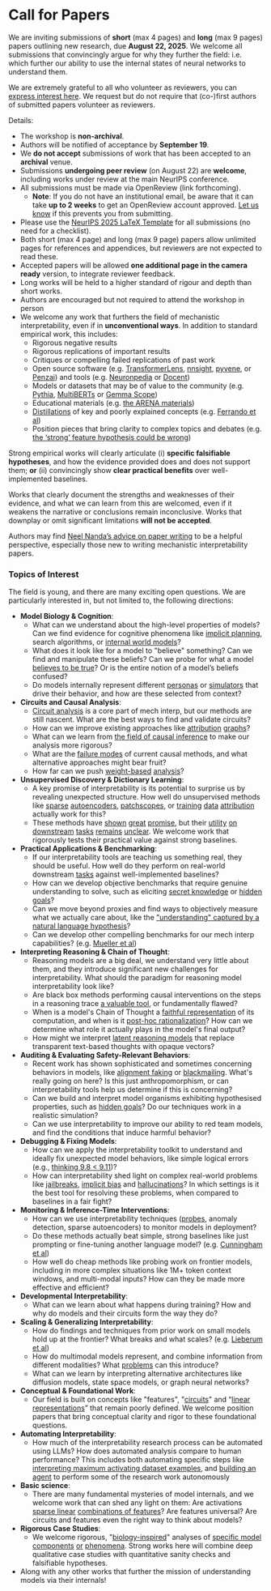 # Call for Papers
We are inviting submissions of **short** (max 4 pages) and **long** (max 9 pages) papers outlining new research, due **August 22, 2025**. We welcome all submissions that convincingly argue for why they further the field: i.e. which further our ability to use the internal states of neural networks to understand them. 

We are extremely grateful to all who volunteer as reviewers, you can [express interest here](https://www.google.com/url?q=https://docs.google.com/forms/d/e/1FAIpQLSdiw1SJllzoTz_nqzDTzTOGb9DV3W_truQyh-WvYj_QGIi7Mg/viewform?usp%3Ddialog&sa=D&source=editors&ust=1752664097442492&usg=AOvVaw2dMYw1qOwMpCkmmdvP7ser). We request but do not require that (co-)first authors of submitted papers volunteer as reviewers. 

Details: 
* The workshop is **non-archival**.
* Authors will be notified of acceptance by **September 19**.
* We **do not accept** submissions of work that has been accepted to an **archival** venue.
* Submissions **undergoing peer review** (on August 22) are **welcome**, including works under review at the main NeurIPS conference.
* All submissions must be made via OpenReview (link forthcoming).
  * **Note**: If you do not have an institutional email, be aware that it can take **up to 2 weeks** to get an OpenReview account approved. [Let us know](mailto:neurips2025@mechinterpworkshop.com) if this prevents you from submitting.
* Please use the [NeurIPS 2025 LaTeX Template](https://www.google.com/url?q=https://media.neurips.cc/Conferences/NeurIPS2025/Styles.zip&sa=D&source=editors&ust=1752664097446087&usg=AOvVaw0HEH3P6NDhkTAtsbLj58OT) for all submissions (no need for a checklist).
* Both short (max 4 page) and long (max 9 page) papers allow unlimited pages for references and appendices, but reviewers are not expected to read these.
* Accepted papers will be allowed **one additional page in the camera ready** version, to integrate reviewer feedback.
* Long works will be held to a higher standard of rigour and depth than short works.
* Authors are encouraged but not required to attend the workshop in person
* We welcome any work that furthers the field of mechanistic interpretability, even if in **unconventional ways**. In addition to standard empirical work, this includes:
  * Rigorous negative results
  * Rigorous replications of important results
  * Critiques or compelling failed replications of past work
  * Open source software (e.g. [TransformerLens](https://www.google.com/url?q=https://github.com/neelnanda-io/TransformerLens&sa=D&source=editors&ust=1752664097448653&usg=AOvVaw0tW8YFux8DGQkoqQDZrxw6), [nnsight](https://www.google.com/url?q=https://github.com/ndif-team/nnsight&sa=D&source=editors&ust=1752664097448820&usg=AOvVaw0WgrRMkP2pk9bptSA4T5nH), [pyvene](https://www.google.com/url?q=https://github.com/stanfordnlp/pyvene/tree/main/pyvene/models/mlp&sa=D&source=editors&ust=1752664097449020&usg=AOvVaw0_sZkCNDl8yhMxulAWiBjA), or [Penzai](https://www.google.com/url?q=https://github.com/google-deepmind/penzai&sa=D&source=editors&ust=1752664097449246&usg=AOvVaw2g9gKJXAz4l4bxkm79delR)) and tools (e.g. [Neuronpedia](https://www.google.com/url?q=http://neuronpedia.org&sa=D&source=editors&ust=1752664097449429&usg=AOvVaw1Bz06r30zOVvpMt6oop4zq) or [Docent](https://www.google.com/url?q=https://transluce.org/introducing-docent&sa=D&source=editors&ust=1752664097449629&usg=AOvVaw0OSjFgSzkTNFHvx-o-gWqI))
  * Models or datasets that may be of value to the community (e.g. [Pythia](https://www.google.com/url?q=https://arxiv.org/abs/2304.01373&sa=D&source=editors&ust=1752664097449958&usg=AOvVaw2U8Deun1XGHM154heNqrMB), [MultiBERTs](https://www.google.com/url?q=https://arxiv.org/abs/2106.16163&sa=D&source=editors&ust=1752664097450119&usg=AOvVaw18NFiHFG5aPL6BIihh8cvE) or [Gemma Scope](https://www.google.com/url?q=https://arxiv.org/abs/2408.05147&sa=D&source=editors&ust=1752664097450311&usg=AOvVaw01BqdOZiNiSa0fAnQrLX0f))
  * Educational materials (e.g. [the ARENA materials](https://www.google.com/url?q=https://arena3-chapter1-transformer-interp.streamlit.app/&sa=D&source=editors&ust=1752664097450660&usg=AOvVaw3mIn6Zj0pNKz8ZV3Kb1arq))
  * [Distillations](https://www.google.com/url?q=https://distill.pub/2017/research-debt/&sa=D&source=editors&ust=1752664097450869&usg=AOvVaw3jh4uQnF2f8isueknUbFsg) of key and poorly explained concepts (e.g. [Ferrando et al](https://www.google.com/url?q=https://arxiv.org/abs/2405.00208&sa=D&source=editors&ust=1752664097451206&usg=AOvVaw00HXRXSvCitEZxRMG1Jy4y))
  * Position pieces that bring clarity to complex topics and debates (e.g. [the ‘strong’ feature hypothesis could be wrong](https://www.google.com/url?q=https://www.alignmentforum.org/posts/tojtPCCRpKLSHBdpn/the-strong-feature-hypothesis-could-be-wrong&sa=D&source=editors&ust=1752664097452032&usg=AOvVaw2OTxzeur-0ehvCGFwsNB59))

Strong empirical works will clearly articulate (i) **specific falsifiable hypotheses**, and how the evidence provided does and does not support them; **or** (ii) convincingly show **clear practical benefits** over well-implemented baselines. 

Works that clearly document the strengths and weaknesses of their evidence, and what we can learn from this are welcomed, even if it weakens the narrative or conclusions remain inconclusive. Works that downplay or omit significant limitations **will not be accepted**. 

Authors may find [Neel Nanda’s advice on paper writing](https://www.google.com/url?q=https://www.alignmentforum.org/posts/eJGptPbbFPZGLpjsp/highly-opinionated-advice-on-how-to-write-ml-papers&sa=D&source=editors&ust=1752664097453985&usg=AOvVaw1G-YsQkuAuL2W9mOiMZi9Z) to be a helpful perspective, especially those new to writing mechanistic interpretability papers. 
### Topics of Interest
The field is young, and there are many exciting open questions. We are particularly interested in, but not limited to, the following directions: 
* **Model Biology & Cognition**:
  * What can we understand about the high-level properties of models? Can we find evidence for cognitive phenomena like [implicit planning](https://www.google.com/url?q=https://transformer-circuits.pub/2025/attribution-graphs/biology.html%23dives-poems&sa=D&source=editors&ust=1752664097455092&usg=AOvVaw0HvVeWwmXgp3AKhI3QStts), search algorithms, or [internal world models](https://www.google.com/url?q=https://arxiv.org/abs/2210.13382&sa=D&source=editors&ust=1752664097455253&usg=AOvVaw3JUD8JjYlfRnNHu1fqLjZl)?
  * What does it look like for a model to "believe" something? Can we find and manipulate these beliefs? Can we probe for what a model [believes to be true](https://www.google.com/url?q=https://arxiv.org/abs/2310.06824&sa=D&source=editors&ust=1752664097455683&usg=AOvVaw2IfnG-4Dmd9l4kTxSDBUMd)? Or is the entire notion of a model’s beliefs confused?
  * Do models internally represent different [personas](https://www.google.com/url?q=https://arxiv.org/abs/2406.12094&sa=D&source=editors&ust=1752664097456001&usg=AOvVaw2MZUcQg3Km1MQO5f64jSnz) or [simulators](https://www.google.com/url?q=https://www.nature.com/articles/s41586-023-06647-8&sa=D&source=editors&ust=1752664097456181&usg=AOvVaw0XtwuLG1VwdbTk9OrC-UDc) that drive their behavior, and how are these selected from context?
* **Circuits and Causal Analysis**:
  * [Circuit analysis](https://www.google.com/url?q=https://distill.pub/2020/circuits/zoom-in/&sa=D&source=editors&ust=1752664097456849&usg=AOvVaw2fXAFs5E7xAxhyP8iGmwv_) is a core part of mech interp, but our methods are still nascent. What are the best ways to find and validate circuits?
  * How can we improve existing approaches like [attribution](https://www.google.com/url?q=https://arxiv.org/abs/2406.11944&sa=D&source=editors&ust=1752664097457382&usg=AOvVaw3jB-C_Ymb3exHS4K5Nj9zU) [graphs](https://www.google.com/url?q=https://transformer-circuits.pub/2025/attribution-graphs/methods.html&sa=D&source=editors&ust=1752664097457536&usg=AOvVaw3GbIIQyJbH_sFBWhiw-ght)?
  * What can we learn from [the field of causal inference](https://www.google.com/url?q=https://arxiv.org/abs/2407.04690&sa=D&source=editors&ust=1752664097457773&usg=AOvVaw3DIodvF-oCR9FwAovUHaZC) to make our analysis more rigorous?
  * What are the [failure modes](https://www.google.com/url?q=https://arxiv.org/abs/2307.15771&sa=D&source=editors&ust=1752664097458018&usg=AOvVaw31k_XpY0G439_yCUqQt-sS) of current causal methods, and what alternative approaches might bear fruit?
  * How far can we push [weight-based](https://www.google.com/url?q=https://arxiv.org/abs/2301.05217&sa=D&source=editors&ust=1752664097458310&usg=AOvVaw1t2lrYga_VovHJBs0dS7ik) [analysis](https://www.google.com/url?q=https://arxiv.org/abs/2410.08417&sa=D&source=editors&ust=1752664097458420&usg=AOvVaw3D3xxjbJsVNgTnoV4EHZYM)?
* **Unsupervised Discovery & Dictionary Learning**:
  * A key promise of interpretability is its potential to surprise us by revealing unexpected structure. How well do unsupervised methods like [sparse](https://www.google.com/url?q=https://arxiv.org/abs/2103.15949&sa=D&source=editors&ust=1752664097458963&usg=AOvVaw0-GsS8J1qeSFqmmi0HNYFu) [autoencoders](https://www.google.com/url?q=https://transformer-circuits.pub/2023/monosemantic-features&sa=D&source=editors&ust=1752664097459092&usg=AOvVaw1C4OH53S_861WUH1ZASlRJ), [patch](https://www.google.com/url?q=https://arxiv.org/abs/2401.06102&sa=D&source=editors&ust=1752664097459193&usg=AOvVaw2uUF7UA5a-oOSO3HwnlmTJ)[scopes](https://www.google.com/url?q=https://arxiv.org/abs/2403.10949v2&sa=D&source=editors&ust=1752664097459328&usg=AOvVaw2_lRF3asHx2iAzGew9_IkL), or [training](https://www.google.com/url?q=https://proceedings.mlr.press/v70/koh17a?ref%3Dhttps://githubhelp.com&sa=D&source=editors&ust=1752664097459527&usg=AOvVaw3Cv7FurnMmgif0glPUeY44) [data](https://www.google.com/url?q=https://arxiv.org/abs/2308.03296&sa=D&source=editors&ust=1752664097459680&usg=AOvVaw3TY47DTP9YkPC05xh23vP_) [attribution](https://www.google.com/url?q=https://arxiv.org/abs/2205.11482&sa=D&source=editors&ust=1752664097459878&usg=AOvVaw3-zDtPlSHmn2ZjiSYztY4Z) actually work for this?
  * These methods have [shown](https://www.google.com/url?q=https://transformer-circuits.pub/2024/scaling-monosemanticity/index.html&sa=D&source=editors&ust=1752664097460266&usg=AOvVaw10MlWszzRVKhOJF5ko1k-O) [great](https://www.google.com/url?q=https://transformer-circuits.pub/2025/attribution-graphs/biology.html&sa=D&source=editors&ust=1752664097460452&usg=AOvVaw2jnoYlPK09OT1m925_-U3Y) [promise](https://www.google.com/url?q=https://arxiv.org/abs/2503.10965&sa=D&source=editors&ust=1752664097460591&usg=AOvVaw26O6iuLEu1ez3QUcEh1uqO), but their [utility](https://www.google.com/url?q=https://arxiv.org/abs/2502.16681&sa=D&source=editors&ust=1752664097460728&usg=AOvVaw3DGJSumEK0OWG08Xnlju-Q) [on](https://www.google.com/url?q=https://www.tilderesearch.com/blog/sieve&sa=D&source=editors&ust=1752664097460822&usg=AOvVaw2eyTV023DRiX5QSjEa2Mh_) [downstream](https://www.google.com/url?q=https://arxiv.org/abs/2501.17148&sa=D&source=editors&ust=1752664097460931&usg=AOvVaw27gLQAzCwuo_h029rNxZT8) [tasks](https://www.google.com/url?q=https://transformer-circuits.pub/2024/features-as-classifiers/index.html&sa=D&source=editors&ust=1752664097461108&usg=AOvVaw3iTn5fsbZ6sO2PnIZ_26U0) [remains](https://www.google.com/url?q=https://arxiv.org/abs/2502.04382&sa=D&source=editors&ust=1752664097461234&usg=AOvVaw1Popyw_tantTGtje-FIqS6) [unclear](https://www.google.com/url?q=https://www.alignmentforum.org/posts/4uXCAJNuPKtKBsi28/negative-results-for-saes-on-downstream-tasks&sa=D&source=editors&ust=1752664097461433&usg=AOvVaw1vnLeQkyeognObyTBsh5YK). We welcome work that rigorously tests their practical value against strong baselines.
* **Practical Applications & Benchmarking**:
  * If our interpretability tools are teaching us something real, they should be useful. How well do they perform on real-world downstream [tasks](https://www.google.com/url?q=https://www.lesswrong.com/posts/wGRnzCFcowRCrpX4Y/downstream-applications-as-validation-of-interpretability&sa=D&source=editors&ust=1752664097462302&usg=AOvVaw2hRJN_vrOLEh4S-o8XPRsh) against well-implemented baselines?
  * How can we develop objective benchmarks that require genuine understanding to solve, such as eliciting [secret knowledge](https://www.google.com/url?q=https://arxiv.org/abs/2505.14352&sa=D&source=editors&ust=1752664097462758&usg=AOvVaw0nSsb5GjWMlSu2RCR3u9NJ) or [hidden goals](https://www.google.com/url?q=https://arxiv.org/abs/2503.10965&sa=D&source=editors&ust=1752664097462924&usg=AOvVaw0qpGMdlFqvybNSfg0bXRPR)?
  * Can we move beyond proxies and find ways to objectively measure what we actually care about, like the ["understanding" captured by a natural language hypothesis](https://www.google.com/url?q=https://arxiv.org/abs/2502.04382&sa=D&source=editors&ust=1752664097463291&usg=AOvVaw3EczGtEdCrFuaXYRjZK35T)?
  * Can we develop other compelling benchmarks for our mech interp capabilities? (e.g. [Mueller et al](https://www.google.com/url?q=https://arxiv.org/abs/2504.13151&sa=D&source=editors&ust=1752664097463651&usg=AOvVaw0Lo60umzJjHr6SCO35tS5a))
* **Interpreting Reasoning & Chain of Thought**:
  * Reasoning models are a big deal, we understand very little about them, and they introduce significant new challenges for interpretability. What should the paradigm for reasoning model interpretability look like?
  * Are black box methods performing causal interventions on the steps in a reasoning trace [a valuable tool](https://www.google.com/url?q=https://arxiv.org/abs/2506.19143&sa=D&source=editors&ust=1752664097464564&usg=AOvVaw0uu3ynBf7aXKlS1LJodKuO), or fundamentally flawed?
  * When is a model's Chain of Thought a [faithful representation](https://www.google.com/url?q=https://arxiv.org/abs/2305.04388&sa=D&source=editors&ust=1752664097464883&usg=AOvVaw34bVJhTZ_FtKHdKfj3kV84) of its computation, and when is it [post-hoc rationalization](https://www.google.com/url?q=https://arxiv.org/abs/2503.08679&sa=D&source=editors&ust=1752664097465057&usg=AOvVaw3hSuVehScqTGfr-E_8Prl2)? How can we determine what role it actually plays in the model's final output?
  * How might we interpret [latent reasoning models](https://www.google.com/url?q=https://arxiv.org/abs/2412.06769&sa=D&source=editors&ust=1752664097465407&usg=AOvVaw2TYLuphBe7gvIHkfiASo75) that replace transparent text-based thoughts with opaque vectors?
* **Auditing & Evaluating Safety-Relevant Behaviors**:
  * Recent work has shown sophisticated and sometimes concerning behaviors in models, like [alignment faking](https://www.google.com/url?q=https://arxiv.org/abs/2412.14093&sa=D&source=editors&ust=1752664097466013&usg=AOvVaw3PtHLCHzifnAkYOIbqwcaB) or [blackmailing](https://www.google.com/url?q=https://www.anthropic.com/research/agentic-misalignment&sa=D&source=editors&ust=1752664097466168&usg=AOvVaw2Jro9a3LvxUae2IikKz3rz). What's really going on here? Is this just anthropomorphism, or can interpretability tools help us determine if this is concerning?
  * Can we build and interpret model organisms exhibiting hypothesised properties, such as [hidden goals](https://www.google.com/url?q=https://arxiv.org/abs/2503.10965&sa=D&source=editors&ust=1752664097466676&usg=AOvVaw3ic72g0XmFwW4KjpaClsIP)? Do our techniques work in a realistic simulation?
  * Can we use interpretability to improve our ability to red team models, and find the conditions that induce harmful behavior?
* **Debugging & Fixing Models**:
  * How can we apply the interpretability toolkit to understand and ideally fix unexpected model behaviors, like simple logical errors (e.g., [thinking 9.8 < 9.11](https://www.google.com/url?q=https://transluce.org/observability-interface&sa=D&source=editors&ust=1752664097467635&usg=AOvVaw1m33ogGKXC0CGsico3LWc1))?
  * How can interpretability shed light on complex real-world problems like [jailbreaks](https://www.google.com/url?q=https://transformer-circuits.pub/2025/attribution-graphs/biology.html%23dives-jailbreak&sa=D&source=editors&ust=1752664097468072&usg=AOvVaw16KD4ZarYbQrqVht-nSNWv), [implicit bias](https://www.google.com/url?q=https://arxiv.org/abs/2506.10922&sa=D&source=editors&ust=1752664097468206&usg=AOvVaw17HfK_37yB3vx_WZ1jbddt) and [hallucinations](https://www.google.com/url?q=https://arxiv.org/abs/2411.14257&sa=D&source=editors&ust=1752664097468350&usg=AOvVaw2X97w6G1JvAPjlYIXCBRZ4)? In which settings is it the best tool for resolving these problems, when compared to baselines in a fair fight?
* **Monitoring & Inference-Time Interventions**:
  * How can we use interpretability techniques ([probes](https://www.google.com/url?q=https://arxiv.org/abs/2102.12452&sa=D&source=editors&ust=1752664097469017&usg=AOvVaw0ORc9HcQJRz-yUt0nKePvQ), anomaly detection, sparse autoencoders) to monitor models in deployment?
  * Do these methods actually beat simple, strong baselines like just prompting or fine-tuning another language model? (e.g. [Cunningham et al](https://www.google.com/url?q=https://alignment.anthropic.com/2025/cheap-monitors/&sa=D&source=editors&ust=1752664097469578&usg=AOvVaw1CYdKwv1SD0cnWcuBh_Rql))
  * How well do cheap methods like probing work on frontier models, including in more complex situations like 1M+ token context windows, and multi-modal inputs? How can they be made more effective and efficient?
* **Developmental Interpretability**:
  * What can we learn about what happens during training? How and why do models and their circuits form the way they do?
* **Scaling & Generalizing Interpretability**:
  * How do findings and techniques from prior work on small models hold up at the frontier? What breaks and what scales? (e.g. [Lieberum et al](https://www.google.com/url?q=https://arxiv.org/abs/2307.09458&sa=D&source=editors&ust=1752664097471087&usg=AOvVaw3uFR6z2oktDUfikK_wJ6eV))
  * How do multimodal models represent, and combine information from different modalities? What [problems](https://www.google.com/url?q=https://openreview.net/pdf?id%3DVUhRdZp8ke&sa=D&source=editors&ust=1752664097471439&usg=AOvVaw2nW970N48fdaED89hHC8Aq) can this introduce?
  * What can we learn by interpreting alternative architectures like diffusion models, state space models, or graph neural networks?
* **Conceptual & Foundational Work**:
  * Our field is built on concepts like "features", "[circuits](https://www.google.com/url?q=https://distill.pub/2020/circuits/zoom-in/&sa=D&source=editors&ust=1752664097472090&usg=AOvVaw3kz-Ad8Rc0duChDudm6YS_)" and “[linear representations](https://www.google.com/url?q=https://transformer-circuits.pub/2024/july-update/index.html%23linear-representations&sa=D&source=editors&ust=1752664097472263&usg=AOvVaw3-papshJuE9ye07_XI3hUK)” that remain poorly defined. We welcome position papers that bring conceptual clarity and rigor to these foundational questions.
* **Automating Interpretability**:
  * How much of the interpretability research process can be automated using LLMs? How does automated analysis compare to human performance? This includes both automating specific steps like [interpreting maximum activating dataset examples](https://www.google.com/url?q=https://openaipublic.blob.core.windows.net/neuron-explainer/paper/index.html&sa=D&source=editors&ust=1752664097473247&usg=AOvVaw3g0R_6hatODWogcTp8EpIP), and [building an agent](https://www.google.com/url?q=https://arxiv.org/abs/2404.14394&sa=D&source=editors&ust=1752664097473425&usg=AOvVaw0UKvYzPTAbOZInQzWYUtTh) to perform some of the research work autonomously
* **Basic science**:
  * There are many fundamental mysteries of model internals, and we welcome work that can shed any light on them: Are activations [sparse linear](https://www.google.com/url?q=https://arxiv.org/abs/1601.03764&sa=D&source=editors&ust=1752664097473972&usg=AOvVaw0ler9yMVj3ySfj2Y0eh6Ti) [combinations of features](https://www.google.com/url?q=https://transformer-circuits.pub/2022/toy_model/index.html&sa=D&source=editors&ust=1752664097474133&usg=AOvVaw1Dv2Vhy27M3KnkaCv0V5rb)? Are features universal? Are circuits and features even the right way to think about models?
* **Rigorous Case Studies**:
  * We welcome rigorous, "[biology-inspired](https://www.google.com/url?q=https://distill.pub/2020/circuits/curve-circuits/&sa=D&source=editors&ust=1752664097474847&usg=AOvVaw0FGSyqVqTRopfVFuH1h5ry)" analyses of [specific model](https://www.google.com/url?q=https://arxiv.org/abs/2310.04625&sa=D&source=editors&ust=1752664097474987&usg=AOvVaw2wYfRaolN3CATVbSXShgOn) [components](https://www.google.com/url?q=https://transformer-circuits.pub/2024/scaling-monosemanticity/index.html&sa=D&source=editors&ust=1752664097475125&usg=AOvVaw1UQdYp1heG05chewPiwt3X) [or](https://www.google.com/url?q=https://arxiv.org/abs/2305.01610&sa=D&source=editors&ust=1752664097475219&usg=AOvVaw3tdjOXrqqkQsUfWhTQQWHl) [phenomena](https://www.google.com/url?q=https://arxiv.org/abs/2306.09346&sa=D&source=editors&ust=1752664097475347&usg=AOvVaw3bAxLH5KMp1uWBzZ_1SLBZ). Strong works here will combine deep qualitative case studies with quantitative sanity checks and falsifiable hypotheses.
* Along with any other works that further the mission of understanding models via their internals!